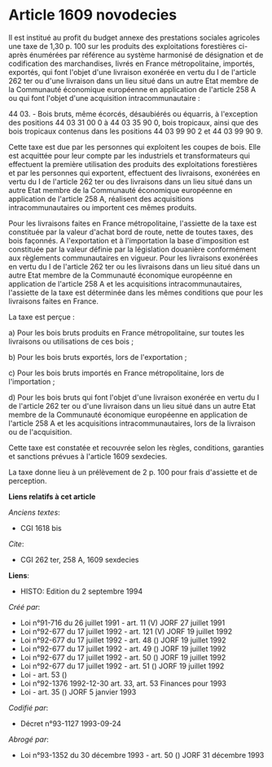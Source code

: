 # Article 1609 novodecies

Il est institué au profit du budget annexe des prestations sociales agricoles une taxe de 1,30 p. 100 sur les produits des
exploitations forestières ci-après énumérées par référence au système harmonisé de désignation et de codification des
marchandises, livrés en France métropolitaine, importés, exportés, qui font l'objet d'une livraison exonérée en vertu du I de
l'article 262 ter ou d'une livraison dans un lieu situé dans un autre Etat membre de la Communauté économique européenne en
application de l'article 258 A ou qui font l'objet d'une acquisition intracommunautaire :

44 03. - Bois bruts, même écorcés, désaubiérés ou équarris, à l'exception des positions 44 03 31 00 0 à 44 03 35 90 0, bois
tropicaux, ainsi que des bois tropicaux contenus dans les positions 44 03 99 90 2 et 44 03 99 90 9.

Cette taxe est due par les personnes qui exploitent les coupes de bois. Elle est acquittée pour leur compte par les
industriels et transformateurs qui effectuent la première utilisation des produits des exploitations forestières et par les
personnes qui exportent, effectuent des livraisons, exonérées en vertu du I de l'article 262 ter ou des livraisons dans un
lieu situé dans un autre Etat membre de la Communauté économique européenne en application de l'article 258 A, réalisent des
acquisitions intracommunautaires ou importent ces mêmes produits.

Pour les livraisons faites en France métropolitaine, l'assiette de la taxe est constituée par la valeur d'achat bord de
route, nette de toutes taxes, des bois façonnés. A l'exportation et à l'importation la base d'imposition est constituée par
la valeur définie par la législation douanière conformément aux règlements communautaires en vigueur. Pour les livraisons
exonérées en vertu du I de l'article 262 ter ou les livraisons dans un lieu situé dans un autre Etat membre de la Communauté
économique européenne en application de l'article 258 A et les acquisitions intracommunautaires, l'assiette de la taxe est
déterminée dans les mêmes conditions que pour les livraisons faites en France.

La taxe est perçue :

a) Pour les bois bruts produits en France métropolitaine, sur toutes les livraisons ou utilisations de ces bois ;

b) Pour les bois bruts exportés, lors de l'exportation ;

c) Pour les bois bruts importés en France métropolitaine, lors de l'importation ;

d) Pour les bois bruts qui font l'objet d'une livraison exonérée en vertu du I de l'article 262 ter ou d'une livraison dans
un lieu situé dans un autre Etat membre de la Communauté économique européenne en application de l'article 258 A et les
acquisitions intracommunautaires, lors de la livraison ou de l'acquisition.

Cette taxe est constatée et recouvrée selon les règles, conditions, garanties et sanctions prévues à l'article 1609
sexdecies.

La taxe donne lieu à un prélèvement de 2 p. 100 pour frais d'assiette et de perception.

**Liens relatifs à cet article**

_Anciens textes_:

  - CGI 1618 bis

_Cite_:

  - CGI 262 ter, 258 A, 1609 sexdecies

**Liens**:

  - HISTO: Edition du 2 septembre 1994

_Créé par_:

  - Loi n°91-716 du 26 juillet 1991 - art. 11 (V) JORF 27 juillet 1991
  - Loi n°92-677 du 17 juillet 1992 - art. 121 (V) JORF 19 juillet 1992
  - Loi n°92-677 du 17 juillet 1992 - art. 48 () JORF 19 juillet 1992
  - Loi n°92-677 du 17 juillet 1992 - art. 49 () JORF 19 juillet 1992
  - Loi n°92-677 du 17 juillet 1992 - art. 50 () JORF 19 juillet 1992
  - Loi n°92-677 du 17 juillet 1992 - art. 51 () JORF 19 juillet 1992
  - Loi - art. 53 ()
  - Loi n°92-1376 1992-12-30 art. 33, art. 53 Finances pour 1993
  - Loi - art. 35 () JORF 5 janvier 1993

_Codifié par_:

  - Décret n°93-1127 1993-09-24

_Abrogé par_:

  - Loi n°93-1352 du 30 décembre 1993 - art. 50 () JORF 31 décembre 1993
